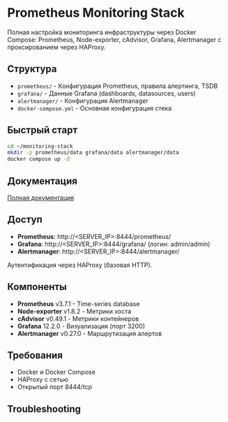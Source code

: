 # Prometheus Monitoring Stack

Полная настройка мониторинга инфраструктуры через Docker Compose: Prometheus, Node-exporter, cAdvisor, Grafana, Alertmanager с проксированием через HAProxy.

## Структура

- `prometheus/` - Конфигурация Prometheus, правила алертинга, TSDB
- `grafana/` - Данные Grafana (dashboards, datasources, users)
- `alertmanager/` - Конфигурация Alertmanager
- `docker-compose.yml` - Основная конфигурация стека

## Быстрый старт
```bash
cd ~/monitoring-stack
mkdir -p prometheus/data grafana/data alertmanager/data
docker compose up -d
```

## Документация

[Полная документация](./docs/prometheus-docker-stack.md)

## Доступ

- **Prometheus**: http://\<SERVER_IP\>:8444/prometheus/
- **Grafana**: http://\<SERVER_IP\>:8444/grafana/ (логин: admin/admin)
- **Alertmanager**: http://\<SERVER_IP\>:8444/alertmanager/

Аутентификация через HAProxy (базовая HTTP).

## Компоненты

- **Prometheus** v3.7.1 - Time-series database
- **Node-exporter** v1.8.2 - Метрики хоста
- **cAdvisor** v0.49.1 - Метрики контейнеров
- **Grafana** 12.2.0 - Визуализация (порт 3200)
- **Alertmanager** v0.27.0 - Маршрутизация алертов

## Требования

- Docker и Docker Compose
- HAProxy с сетью 
- Открытый порт 8444/tcp

## Troubleshooting

